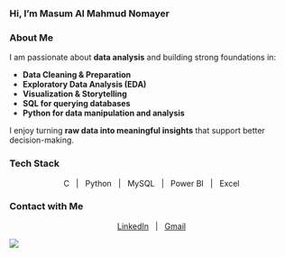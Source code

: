 ### Hi, I’m Masum Al Mahmud Nomayer 


### About Me  
I am passionate about **data analysis** and building strong foundations in:  
- **Data Cleaning & Preparation**  
- **Exploratory Data Analysis (EDA)**  
- **Visualization & Storytelling**  
- **SQL for querying databases**  
- **Python for data manipulation and analysis**  

I enjoy turning **raw data into meaningful insights** that support better decision-making.  

### Tech Stack  

<p align="center">
C &nbsp; | &nbsp; Python &nbsp; | &nbsp; MySQL &nbsp; | &nbsp; Power BI &nbsp; | &nbsp; Excel
</p>

### Contact with Me  

<p align="center">
<a href="https://linkedin.com/in/nomayer">LinkedIn</a> &nbsp; | &nbsp; 
<a href="mailto:nomayer.masum@gmail.com">Gmail</a>
</p>

[![](https://visitcount.itsvg.in/api?id=nomayer-masum&icon=5&color=7)](https://visitcount.itsvg.in)

<!-- Proudly created with GPRM ( https://gprm.itsvg.in ) -->
